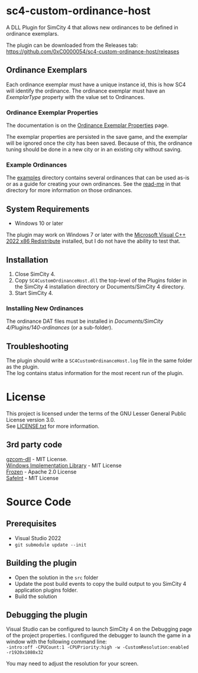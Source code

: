 # sc4-custom-ordinance-host

A DLL Plugin for SimCity 4 that allows new ordinances to be defined in ordinance exemplars.

The plugin can be downloaded from the Releases tab: https://github.com/0xC0000054/sc4-custom-ordinance-host/releases

## Ordinance Exemplars

Each ordinance exemplar must have a unique instance id, this is how SC4 will identify the ordinance.
The ordinance exemplar must have an _ExemplarType_ property with the value set to Ordinances.

### Ordinance Exemplar Properties

The documentation is on the [Ordinance Exemplar Properties](docs/Ordinance_Exemplar_Properties.md) page.

The exemplar properties are persisted in the save game, and the exemplar will be ignored once the city has been saved.
Because of this, the ordinance tuning should be done in a new city or in an existing city without saving.

### Example Ordinances

The [examples](examples) directory contains several ordinances that can be used as-is or as a guide for creating your own ordinances.
See the [read-me](examples/README.md) in that directory for more information on those ordinances.

## System Requirements

* Windows 10 or later

The plugin may work on Windows 7 or later with the [Microsoft Visual C++ 2022 x86 Redistribute](https://aka.ms/vs/17/release/vc_redist.x86.exe)
installed, but I do not have the ability to test that.

## Installation

1. Close SimCity 4.
2. Copy `SC4CustomOrdinanceHost.dll` the top-level of the Plugins folder in the SimCity 4 installation directory or Documents/SimCity 4 directory.
3. Start SimCity 4.

### Installing New Ordinances

The ordinance DAT files must be installed in _Documents/SimCity 4/Plugins/140-ordinances_ (or a sub-folder).

## Troubleshooting

The plugin should write a `SC4CustomOrdinanceHost.log` file in the same folder as the plugin.    
The log contains status information for the most recent run of the plugin.

# License

This project is licensed under the terms of the GNU Lesser General Public License version 3.0.    
See [LICENSE.txt](LICENSE.txt) for more information.

## 3rd party code

[gzcom-dll](https://github.com/nsgomez/gzcom-dll/tree/master) - MIT License.    
[Windows Implementation Library](https://github.com/microsoft/wil) - MIT License   
[Frozen](https://github.com/serge-sans-paille/frozen) - Apache 2.0 License   
[SafeInt](https://github.com/dcleblanc/SafeInt) - MIT License   

# Source Code

## Prerequisites

* Visual Studio 2022
* `git submodule update --init`

## Building the plugin

* Open the solution in the `src` folder
* Update the post build events to copy the build output to you SimCity 4 application plugins folder.
* Build the solution

## Debugging the plugin

Visual Studio can be configured to launch SimCity 4 on the Debugging page of the project properties.
I configured the debugger to launch the game in a window with the following command line:    
`-intro:off -CPUCount:1 -CPUPriority:high -w -CustomResolution:enabled -r1920x1080x32`

You may need to adjust the resolution for your screen.
